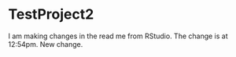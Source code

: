 # TestProject2
I am making changes in the read me from RStudio.
The change is at 12:54pm.
New change.